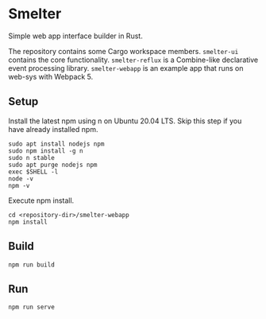 # Smelter

Simple web app interface builder in Rust.

The repository contains some Cargo workspace members. `smelter-ui` contains the core functionality. `smelter-reflux` is a Combine-like declarative event processing library. `smelter-webapp` is an example app that runs on web-sys with Webpack 5.

## Setup

Install the latest npm using n on Ubuntu 20.04 LTS. Skip this step if you have already installed npm.

```
sudo apt install nodejs npm
sudo npm install -g n
sudo n stable
sudo apt purge nodejs npm
exec $SHELL -l
node -v
npm -v
```

Execute npm install.
```
cd <repository-dir>/smelter-webapp
npm install
```

## Build

```
npm run build
```

## Run

```
npm run serve
```
